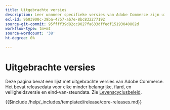 ```yaml
---
title: Uitgebrachte versies
description: Leer wanneer specifieke versies van Adobe Commerce zijn uitgebracht.
exl-id: 9b03900c-39ba-4757-ab7e-8bc832277192
source-git-commit: 95ffff39d82cc9027fa633dffedf15193040802d
workflow-type: tm+mt
source-wordcount: '38'
ht-degree: 0%

---
```


# Uitgebrachte versies

Deze pagina bevat een lijst met uitgebrachte versies van Adobe Commerce. Het bevat releasedata voor elke minder belangrijke, flard, en veiligheidsversie en eind-van-steundata. Zie [Levenscyclusbeleid](lifecycle-policy.md).

{{$include /help/_includes/templated/release/core-releases.md}}
